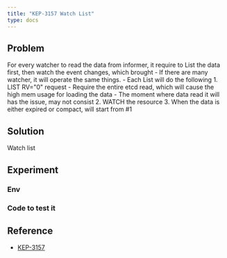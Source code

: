 ```yaml
---
title: "KEP-3157 Watch List"
type: docs
---
```


## Problem
For every watcher to read the data from informer, it require to List the data first, then watch the event changes, which brought
	- If there are many watcher, it will operate the same things.
	- Each List will do the following
        1. LIST RV="0" request
           - Require the entire etcd read, which will cause the high mem usage for loading the data
           - The moment where data read it will has the issue, may not consist
        2. WATCH the resource
        3. When the data is either expired or compact, will start from #1


## Solution
Watch list

## Experiment

### Env
### Code to test it




## Reference
- [KEP-3157](https://github.com/kubernetes/enhancements/blob/master/keps/sig-api-machinery/3157-watch-list/README.md)
